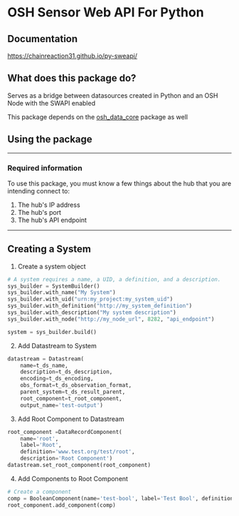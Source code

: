 # OSH Sensor Web API For Python

## Documentation
https://chainreaction31.github.io/py-sweapi/

## What does this package do?
Serves as a bridge between datasources created in Python and an OSH Node with the SWAPI enabled

This package depends on the [osh_data_core](https://github.com/ChainReaction31/py_osh_data_core) package as well 

## Using the package

---

### Required information
To use this package, you must know a few things about the hub that you are intending connect to:
1. The hub's IP address
2. The hub's port
3. The hub's API endpoint

---

## Creating a System
1. Create a system object   
```python 
# A system requires a name, a UID, a definition, and a description.
sys_builder = SystemBuilder()
sys_builder.with_name("My System")
sys_builder.with_uid("urn:my_project:my_system_uid")
sys_builder.with_definition("http://my_system_definition")
sys_builder.with_description("My system description")
sys_builder.with_node("http://my_node_url", 8282, "api_endpoint")

system = sys_builder.build()
```

2. Add Datastream to System
```python
datastream = Datastream(
    name=t_ds_name, 
    description=t_ds_description, 
    encoding=t_ds_encoding,                        
    obs_format=t_ds_observation_format, 
    parent_system=t_ds_result_parent,
    root_component=t_root_component, 
    output_name='test-output')
```

3. Add Root Component to Datastream
```python
root_component =DataRecordComponent(
    name='root', 
    label='Root', 
    definition='www.test.org/test/root',
    description='Root Component')
datastream.set_root_component(root_component)
```

4. Add Components to Root Component
```python
# Create a component
comp = BooleanComponent(name='test-bool', label='Test Bool', definition='www.test.org/test/bool')
root_component.add_component(comp)
```
